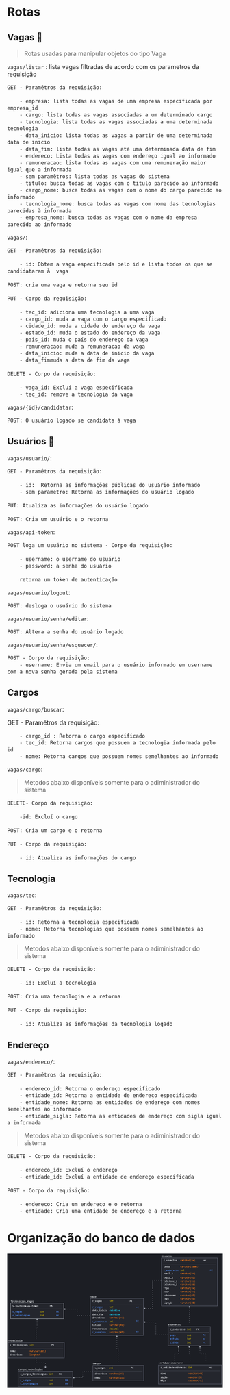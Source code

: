 # Rotas
## Vagas :briefcase:
> Rotas usadas para manipular objetos do tipo Vaga

`vagas/listar` : lista vagas filtradas de acordo com os parametros da requisição

    GET - Paramêtros da requisição:

        - empresa: lista todas as vagas de uma empresa especificada por empresa_id
        - cargo: lista todas as vagas associadas a um determinado cargo
        - tecnologia: lista todas as vagas associadas a uma determinada tecnologia
        - data_inicio: lista todas as vagas a partir de uma determinada data de inicio
        - data_fim: lista todas as vagas até uma determinada data de fim
        - endereco: Lista todas as vagas com endereço igual ao informado
        - remuneracao: lista todas as vagas com uma remuneração maior igual que a informada
        - sem paramêtros: lista todas as vagas do sistema
        - titulo: busca todas as vagas com o titulo parecido ao informado
        - cargo_nome: busca todas as vagas com o nome do cargo parecido ao informado
        - tecnologia_nome: busca todas as vagas com nome das tecnologias parecidas à informada
        - empresa_nome: busca todas as vagas com o nome da empresa parecido ao informado

`vagas/`: 

    GET - Paramêtros da requisição:

        - id: Obtem a vaga especificada pelo id e lista todos os que se candidataram à  vaga

    POST: cria uma vaga e retorna seu id

    PUT - Corpo da requisição:

        - tec_id: adiciona uma tecnologia a uma vaga
        - cargo_id: muda a vaga com o cargo especificado
        - cidade_id: muda a cidade do endereço da vaga
        - estado_id: muda o estado do endereço da vaga
        - pais_id: muda o país do endereço da vaga
        - remuneracao: muda a remuneracao da vaga 
        - data_inicio: muda a data de inicio da vaga
        - data_fimmuda a data de fim da vaga

    DELETE - Corpo da requisição:

        - vaga_id: Excluí a vaga especificada
        - tec_id: remove a tecnologia da vaga

`vagas/{id}/candidatar`:
    
    POST: O usuário logado se candidata à vaga

## Usuários :busts_in_silhouette:

`vagas/usuario/`:

    GET - Paramêtros da requisição:

        - id:  Retorna as informações públicas do usuário informado
        - sem parametro: Retorna as informações do usuário logado

    PUT: Atualiza as informações do usuário logado

    POST: Cria um usuário e o retorna

`vagas/api-token`:

    POST loga um usuário no sistema - Corpo da requisição:

        - username: o username do usuário
        - password: a senha do usuário

        retorna um token de autenticação

`vagas/usuario/logout`:

    POST: desloga o usuário do sistema

`vagas/usuario/senha/editar`:
    
    POST: Altera a senha do usuário logado

`vagas/usuario/senha/esquecer/`:
    
    POST - Corpo da requisição:
        - username: Envia um email para o usuário informado em username com a nova senha gerada pela sistema

## Cargos
`vagas/cargo/buscar`:

GET - Paramêtros da requisição:

        - cargo_id : Retorna o cargo especificado
        - tec_id: Retorna cargos que possuem a tecnologia informada pelo id
        - nome: Retorna cargos que possuem nomes semelhantes ao informado

`vagas/cargo`:

> Metodos abaixo disponíveis somente para o adiministrador do sistema

    DELETE- Corpo da requisição:

        -id: Excluí o cargo

    POST: Cria um cargo e o retorna

    PUT - Corpo da requisição:
        
        - id: Atualiza as informações do cargo

## Tecnologia

`vagas/tec`:

    GET - Paramêtros da requisição:
        
        - id: Retorna a tecnologia especificada
        - nome: Retorna tecnologias que possuem nomes semelhantes ao informado

> Metodos abaixo disponíveis somente para o adiministrador do sistema

    DELETE - Corpo da requisição:
        
        - id: Excluí a tecnologia

    POST: Cria uma tecnologia e a retorna

    PUT - Corpo da requisição:
        
        - id: Atualiza as informações da tecnologia logado

## Endereço

`vagas/endereco/`:

    GET - Paramêtros da requisição:

        - endereco_id: Retorna o endereço especificado
        - entidade_id: Retorna a entidade de endereço especificada
        - entidade_nome: Retorna as entidades de endereço com nomes semelhantes ao informado
        - entidade_sigla: Retorna as entidades de endereço com sigla igual a informada

> Metodos abaixo disponíveis somente para o adiministrador do sistema

    DELETE - Corpo da requisição:

        - endereco_id: Excluí o endereço
        - entidade_id: Excluí a entidade de endereço especificada

    POST - Corpo da requisição:
        
        - endereco: Cria um endereço e o retorna
        - entidade: Cria uma entidade de endereço e a retorna

# Organização do banco de dados
![Imagem do banco de dados. O banco foi modelado usando uma abordagem relacional](modelagem_db.png)
